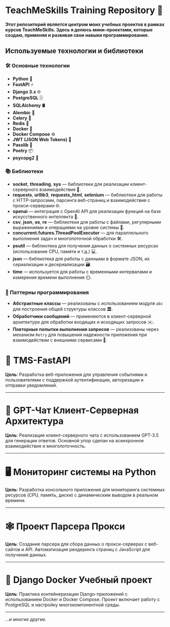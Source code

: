 # TeachMeSkills Training Repository 🌟

**Этот репозиторий является центром моих учебных проектов в рамках курсов 
TeachMeSkills. Здесь я делюсь мини-проектами, которые создаю, применяя и 
развивая свои навыки программирования.** 

## Используемые технологии и библиотеки

### 🛠️ Основные технологии

- **Python** 🐍
- **FastAPI** ⚡
- **Django 3.x** 🌐
- **PostgreSQL** 🗄️
- **SQLAlchemy** 🛢️
- **Alembic** 🔄
- **Celery** 📨
- **Redis** 🧠
- **Docker** 🐳
- **Docker Compose** ⚙️
- **JWT (JSON Web Tokens)** 🔐
- **Passlib** 🔑
- **Poetry** 📦
- **psycopg2** 🧩

### 📚 Библиотеки

- **socket**, **threading**, **sys** — библиотеки для реализации клиент-серверного взаимодействия 🔗.
- **requests**, **urllib3**, **requests_html**, **selenium** — библиотеки для работы с HTTP-запросами, парсинга веб-страниц и взаимодействия с прокси-серверами 🌐.
- **openai** — интеграция с OpenAI API для реализации функций на базе искусственного интеллекта 🤖.
- **csv**, **json**, **os**, **re** — библиотеки для работы с файлами, регулярными выражениями и операциями на уровне системы 📂.
- **concurrent.futures.ThreadPoolExecutor** — для параллельного выполнения задач и многопоточной обработки 🛠️.
- **psutil** — библиотека для получения данных о системных ресурсах (использование CPU, памяти и т.д.) 💻.
- **json** — библиотека для работы с данными в формате JSON, их сериализации и десериализации 🗃️.
- **time** — используется для работы с временными интервалами и измерения времени выполнения ⏲️.

### 📐 Паттерны программирования

- **Абстрактные классы** — реализованы с использованием модуля `abc` для построения общей структуры классов 🏛️.
- **Обработчики сообщений** — применяются в клиент-серверной архитектуре для обработки входящих и исходящих запросов ✉️.
- **Повторные попытки выполнения запросов** — реализованы через механизм `Retry` для повышения надежности приложения при взаимодействии с внешними сервисами 🔄.


# 🚀 TMS-FastAPI

**Цель**: Разработка веб-приложения для управления событиями и пользователями с поддержкой аутентификации, авторизации и отправки уведомлений.

---

# 🧠 GPT-Чат Клиент-Серверная Архитектура

**Цель**: Реализация клиент-серверного чата с использованием GPT-3.5 для генерации ответов. Основной упор сделан на асинхронное взаимодействие и многопоточность.

---

# 🖥️ Мониторинг системы на Python

**Цель**: Разработка консольного приложения для мониторинга системных ресурсов (CPU, память, диски) с динамическим выводом в реальном времени.

---

# 🕸️ Проект Парсера Прокси

**Цель**: Создание парсера для сбора данных о прокси-серверах с веб-сайтов и API. Автоматизация рендеринга страниц с JavaScript для получения данных.

---

# 🐳 Django Docker Учебный проект

**Цель**: Практика контейнеризации Django-приложений с использованием Docker и Docker Compose. Проект включает работу с PostgreSQL и настройку многокомпонентной среды.

---

*...и многие другие.*